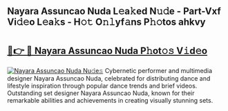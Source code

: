 ## Nayara Assuncao Nuda L𝚎a𝚔ed N𝚞𝚍e - Part-Vxf Vi𝚍𝚎o L𝚎a𝚔s - H𝚘𝚝 O𝚗𝚕yf𝚊ns P𝚑𝚘tos ahkvy

# <h2><a href="http://kfcz6l.oniu.top/?m=Nayara+Assuncao+Nuda">🔗👉 🔴 Nayara Assuncao Nuda P𝚑ot𝚘𝚜 V𝚒d𝚎o</a></h2>

[![Nayara Assuncao Nuda Nu𝚍e𝚜](https://i.imgur.com/0qMVB7G.gif)](http://kfcz6l.oniu.top/?m=Nayara+Assuncao+Nuda)
Cybernetic performer and multimedia designer Nayara Assuncao Nuda, celebrated for distributing dance and lifestyle inspiration through popular dance trends and brief videos. Outstanding set designer Nayara Assuncao Nuda, known for their remarkable abilities and achievements in creating visually stunning sets.  
